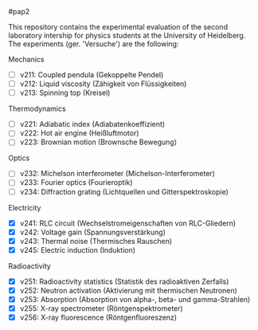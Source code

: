 #pap2

This repository contains the experimental evaluation of the second laboratory intership for physics students at the University of Heidelberg. The experiments (ger. 'Versuche') are the following:

Mechanics

- [ ] v211: Coupled pendula (Gekoppelte Pendel)
- [ ] v212: Liquid viscosity (Zähigkeit von Flüssigkeiten)
- [ ] v213: Spinning top (Kreisel)

Thermodynamics

- [ ] v221: Adiabatic index (Adiabatenkoeffizient)
- [ ] v222: Hot air engine (Heißluftmotor)
- [ ] v223: Brownian motion (Brownsche Bewegung)

Optics

- [ ] v232: Michelson interferometer (Michelson-Interferometer)
- [ ] v233: Fourier optics (Fourieroptik)
- [ ] v234: Diffraction grating (Lichtquellen und Gitterspektroskopie)

Electricity

- [x] v241: RLC circuit (Wechselstromeigenschaften von RLC-Gliedern)
- [x] v242: Voltage gain (Spannungsverstärkung)
- [x] v243: Thermal noise (Thermisches Rauschen)
- [x] v245: Electric induction (Induktion)

Radioactivity

- [x] v251: Radioactivity statistics (Statistik des radioaktiven Zerfalls)
- [x] v252: Neutron activation (Aktivierung mit thermischen Neutronen)
- [x] v253: Absorption (Absorption von alpha-, beta- und gamma-Strahlen)
- [x] v255: X-ray spectrometer (Röntgenspektrometer)
- [x] v256: X-ray fluorescence (Röntgenfluoreszenz)
